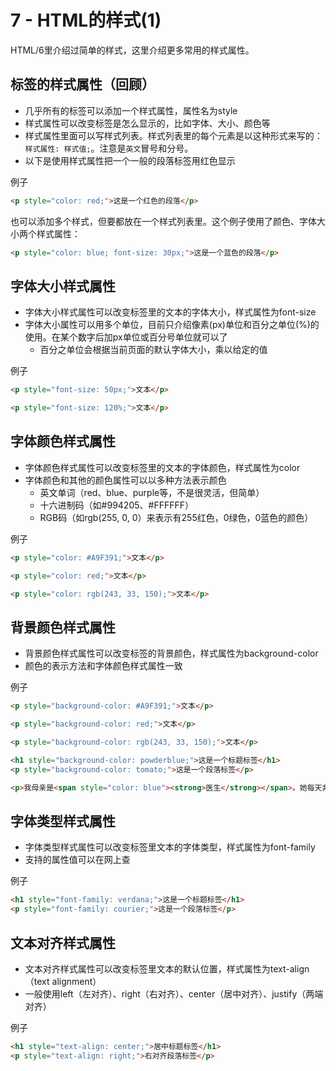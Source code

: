 # 7 - HTML的样式(1)

HTML/6里介绍过简单的样式，这里介绍更多常用的样式属性。

## 标签的样式属性（回顾）
- 几乎所有的标签可以添加一个样式属性，属性名为style
- 样式属性可以改变标签是怎么显示的，比如字体、大小、颜色等
- 样式属性里面可以写样式列表。样式列表里的每个元素是以这种形式来写的：`样式属性: 样式值;`。注意是`英文`冒号和分号。
- 以下是使用样式属性把一个一般的段落标签用红色显示

例子
```html
<p style="color: red;">这是一个红色的段落</p>
```

也可以添加多个样式，但要都放在一个样式列表里。这个例子使用了颜色、字体大小两个样式属性：
```html
<p style="color: blue; font-size: 30px;">这是一个蓝色的段落</p>
```

## 字体大小样式属性
- 字体大小样式属性可以改变标签里的文本的字体大小，样式属性为font-size
- 字体大小属性可以用多个单位，目前只介绍像素(px)单位和百分之单位(%)的使用。在某个数字后加px单位或百分号单位就可以了
  - 百分之单位会根据当前页面的默认字体大小，乘以给定的值

例子
```html
<p style="font-size: 50px;">文本</p>
```

```html
<p style="font-size: 120%;">文本</p>
```

## 字体颜色样式属性
- 字体颜色样式属性可以改变标签里的文本的字体颜色，样式属性为color
- 字体颜色和其他的颜色属性可以以多种方法表示颜色
  - 英文单词（red、blue、purple等，不是很灵活，但简单）
  - 十六进制码（如#994205、#FFFFFF）
  - RGB码（如rgb(255, 0, 0）来表示有255红色，0绿色，0蓝色的颜色）

例子
```html
<p style="color: #A9F391;">文本</p>
```

```html
<p style="color: red;">文本</p>
```

```html
<p style="color: rgb(243, 33, 150);">文本</p>
```

## 背景颜色样式属性
- 背景颜色样式属性可以改变标签的背景颜色，样式属性为background-color
- 颜色的表示方法和字体颜色样式属性一致

例子
```html
<p style="background-color: #A9F391;">文本</p>
```

```html
<p style="background-color: red;">文本</p>
```

```html
<p style="background-color: rgb(243, 33, 150);">文本</p>
```

```html
<h1 style="background-color: powderblue;">这是一个标题标签</h1>
<p style="background-color: tomato;">这是一个段落标签</p>
```

```html
<p>我母亲是<span style="color: blue"><strong>医生</strong></span>。她每天非常<span style="color: darkolivegreen;">辛苦</span></p>
```

## 字体类型样式属性
- 字体类型样式属性可以改变标签里文本的字体类型，样式属性为font-family
- 支持的属性值可以在网上查

例子
```html
<h1 style="font-family: verdana;">这是一个标题标签</h1>
<p style="font-family: courier;">这是一个段落标签</p>
```

## 文本对齐样式属性
- 文本对齐样式属性可以改变标签里文本的默认位置，样式属性为text-align（text alignment）
- 一般使用left（左对齐）、right（右对齐）、center（居中对齐）、justify（两端对齐）

例子
```html
<h1 style="text-align: center;">居中标题标签</h1>
<p style="text-align: right;">右对齐段落标签</p>
```